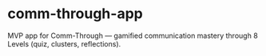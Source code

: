 # comm-through-app
MVP app for Comm-Through — gamified communication mastery through 8 Levels (quiz, clusters, reflections).
